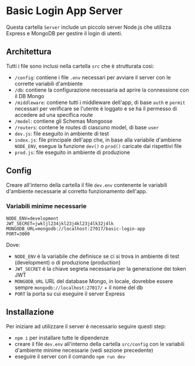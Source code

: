 # Basic Login App Server

Questa cartella `Server` include un piccolo server Node.js che utilizza Express e MongoDB per gestire il login di utenti.

## Architettura

Tutti i file sono inclusi nella cartella `src` che è strutturata così:

- `/config`: contiene i file `.env` necessari per avviare il server con le corrette variabili d'ambiente
- `/db`: contiene la configurazione necessaria ad aprire la connessione con il DB Mongo
- `/middleware`: contiene tutti i middleware dell'app, di base `auth` e `permit` necessari per verificare se l'utente è loggato e se ha il permesso di accedere ad una specifica route
- `/model`: contiene gli Schemas Mongoose
- `/routers`: contene le routes di ciascuno model, di base `user`
- `dev.js`: file eseguito in ambiente di test
- `index.js`: file principale dell'app che, in base alla variabile d'ambiene `NODE_ENV`, esegue la funzione `dev()` o `prod()` caricate dai rispettivi file
- `prod.js`: file eseguito in ambiente di produzione

## Config

Creare all'interno della cartella il file `dev.env` contenente le variabili d'ambiente necessarie al corretto funzionamento dell'app.

### Variabili minime necessarie

```
NODE_ENV=development
JWT_SECRET=jwkljl234jkl23j4kl23j4lk32j4lk
MONGODB_URL=mongodb://localhost:27017/basic-login-app
PORT=3000
```

Dove:

- `NODE_ENV` è la variabile che definisce se ci si trova in ambiente di test (development) o di produzione (production)
- `JWT_SECRET` è la chiave segreta necessaria per la generazione dei token JWT
- `MONGODB_URL` URL del database Mongo, in locale, dovrebbe essere sempre `mongodb://localhost:27017/` + il nome del db
- `PORT` la porta su cui eseguire il server Express

## Installazione

Per iniziare ad utilizzare il server è necessario seguire questi step:

- `npm i` per installare tutte le dipendenze
- creare il file `dev.env` all'interno della cartella `src/config` con le variabili d'ambiente minime necessarie (vedi sezione precedente)
- eseguire il server con il comando `npm run dev`
